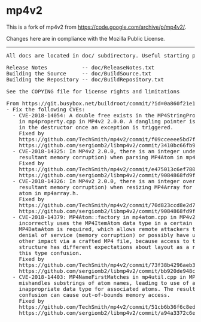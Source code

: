 # mp4v2

This is a fork of mp4v2 from https://code.google.com/archive/p/mp4v2/.

Changes here are in compliance with the Mozilla Public License.

-------
<pre>
All docs are located in doc/ subdirectory. Useful starting points:

Release Notes           -- doc/ReleaseNotes.txt
Building the Source     -- doc/BuildSource.txt
Building the Repository -- doc/BuildRepository.txt

See the COPYING file for license rights and limitations

From https://git.busybox.net/buildroot/commit/?id=0a860f21e1b8004ee937c20d54d29a5e66f96651
- Fix the following CVEs:
  - CVE-2018-14054: A double free exists in the MP4StringProperty class
    in mp4property.cpp in MP4v2 2.0.0. A dangling pointer is freed again
    in the destructor once an exception is triggered.
    Fixed by
    https://github.com/TechSmith/mp4v2/commit/f09cceeee5bd7f783fd31f10e8b3c440ccf4c743
    https://github.com/sergiomb2/libmp4v2/commit/3410bc66fb91f46325ab1d008b6a421dd8240949
  - CVE-2018-14325: In MP4v2 2.0.0, there is an integer underflow (with
    resultant memory corruption) when parsing MP4Atom in mp4atom.cpp.
    Fixed by
    https://github.com/TechSmith/mp4v2/commit/e475013c6ef78093055a02b0d035eda0f9f01451
    https://github.com/sergiomb2/libmp4v2/commit/9084868fd9f86bee118001c23171e832f15009f4 (second file)
  - CVE-2018-14326: In MP4v2 2.0.0, there is an integer overflow (with
    resultant memory corruption) when resizing MP4Array for the ftyp
    atom in mp4array.h.
    Fixed by
    https://github.com/TechSmith/mp4v2/commit/70d823ccd8e2d7d0ed9e62fb7e8983d21e6acbeb
    https://github.com/sergiomb2/libmp4v2/commit/9084868fd9f86bee118001c23171e832f15009f4 (first file)
  - CVE-2018-14379: MP4Atom::factory in mp4atom.cpp in MP4v2 2.0.0
    incorrectly uses the MP4ItemAtom data type in a certain case where
    MP4DataAtom is required, which allows remote attackers to cause a
    denial of service (memory corruption) or possibly have unspecified
    other impact via a crafted MP4 file, because access to the data
    structure has different expectations about layout as a result of
    this type confusion.
    Fixed by
    https://github.com/TechSmith/mp4v2/commit/73f38b4296aeb38617fa3923018bb78671c3b833
    https://github.com/sergiomb2/libmp4v2/commit/bb920de948c85e3db4a52292ac7250a50e3bfc86
  - CVE-2018-14403: MP4NameFirstMatches in mp4util.cpp in MP4v2 2.0.0
    mishandles substrings of atom names, leading to use of an
    inappropriate data type for associated atoms. The resulting type
    confusion can cause out-of-bounds memory access.
    Fixed by
    https://github.com/TechSmith/mp4v2/commit/51cb6b36f6c8edf9f195d5858eac9ba18b334a16
    https://github.com/sergiomb2/libmp4v2/commit/a94a3372c6ef66a2276cc6cd92f7ec07a9c8bb6b
</pre>

